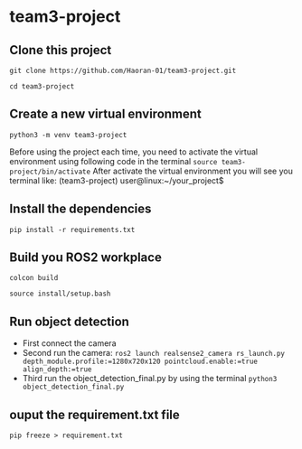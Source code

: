 # team3-project

## Clone this project
```git clone https://github.com/Haoran-01/team3-project.git```

```cd team3-project```

## Create a new virtual environment
```python3 -m venv team3-project```

Before using the project each time, you need to activate the virtual environment using following code in the terminal
```source team3-project/bin/activate```
After activate the virtual environment you will see you terminal like: (team3-project) user@linux:~/your_project$

## Install the dependencies
```pip install -r requirements.txt```

## Build you ROS2 workplace
```colcon build```

```source install/setup.bash```

## Run object detection
- First connect the camera
- Second run the camera: ```ros2 launch realsense2_camera rs_launch.py depth_module.profile:=1280x720x120 pointcloud.enable:=true align_depth:=true```
- Third run the object_detection_final.py by using the terminal ```python3 object_detection_final.py```

## ouput the requirement.txt file
```pip freeze > requirement.txt```
